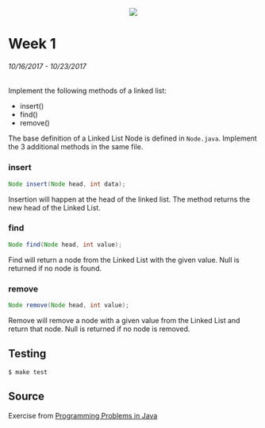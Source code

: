 <p align="center">
  <img src ="http://www.programminginterview.com/themes/acquia_marina/images/xkcd/forgetting.png" />
</p>

# Week 1
###### 10/16/2017 - 10/23/2017

Implement the following methods of a linked list:
- insert()
- find()
- remove()

The base definition of a Linked List Node is defined in `Node.java`. Implement the 3 additional methods in the same file.

### insert
```java
Node insert(Node head, int data);
```
Insertion will happen at the head of the linked list. The method returns the new head of the Linked List.

### find
```java
Node find(Node head, int value);
```
Find will return a node from the Linked List with the given value. Null is returned if no node is found.

### remove
```java
Node remove(Node head, int value);
```
Remove will remove a node with a given value from the Linked List and return that node. Null is returned if no node is removed.

## Testing
`$ make test`

## Source
Exercise from [Programming Problems in Java](https://www.amazon.com/Programming-Problems-Java-Technical-Interview-ebook/dp/B00XZ1LYBK/ref=dp_kinw_strp_1)
